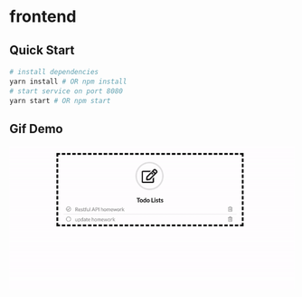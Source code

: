 # frontend

## Quick Start

```bash
# install dependencies
yarn install # OR npm install
# start service on port 8080
yarn start # OR npm start
```

## Gif Demo

![](https://raw.githubusercontent.com/pokerfaceSad/imgRepo/master/blogImg/frontendDemo.gif)

